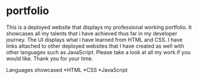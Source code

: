 # portfolio
This is a deployed website that displays my professional working portfolio. It showcases all my talents that i have achieved thus far in my developer journey. The UI displays what i have learned from HTML and CSS. I have links attached to other deployed websites that I have created as well with other languages such as JavaScript. Please take a look at all my work if you would like. Thank you for your time.

Languages showcased
*HTML
*CSS
*JavaScript 
